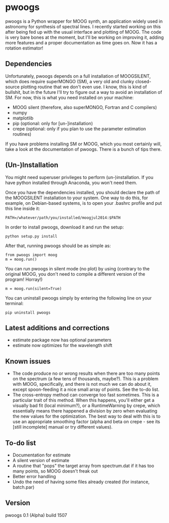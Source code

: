 # pwoogs

pwoogs is a Python wrapper for MOOG synth, an application widely used in astronomy for synthesis of spectral lines. I recently started working on this after being fed up with the usual interface and plotting of MOOG. The code is very bare bones at the moment, but I'll be working on improving it, adding more features and a proper documentation as time goes on. Now it has a rotation estimator!

Dependencies
------------

Unfortunately, pwoogs depends on a full installation of MOOGSILENT, which does require superMONGO (SM), a very old and clunky closed-source plotting routine that we don't even use. I know, this is kind of bullshit, but in the future I'll try to figure out a way to avoid an installation of SM. For now, this is what you need installed on your machine:

* MOOG silent (therefore, also superMONGO, Fortran and C compilers)
* numpy
* matplotlib
* pip (optional: only for [un-]installation)
* crepe (optional: only if you plan to use the parameter estimation routines)

If you have problems installing SM or MOOG, which you most certainly will, take a look at the documentation of pwoogs. There is a bunch of tips there.

(Un-)Installation
------------

You might need superuser privileges to perform (un-)installation. If you have python installed through Anaconda, you won't need them.

Once you have the dependencies installed, you should declare the path of the MOOGSILENT installation to your system. One way to do this, for example, on Debian-based systems, is to open your .bashrc profile and put this line inside it:

    PATH=/whatever/path/you/installed/moogjul2014:$PATH

In order to install pwoogs, download it and run the setup:
 
    python setup.py install

After that, running pwoogs should be as simple as:

    from pwoogs import moog
    m = moog.run()
    
You can run pwoogs in silent mode (no plot) by using (contrary to the original MOOG, you don't need to compile a different version of the program! Horray!)

    m = moog.run(silent=True)

You can uninstall pwoogs simply by entering the following line on your terminal:

    pip uninstall pwoogs
    
Latest additions and corrections
------------

* estimate package now has optional parameters
* estimate now optimizes for the wavelength shift

Known issues
------------

* The code produce no or wrong results when there are too many points on the spectrum (a few tens of thousands, maybe?). This is a problem with MOOG, specifically, and there is not much we can do about it, except spoon-feeding it a nice small array of points. See the to-do list.
* The cross-entropy method can converge too fast sometimes. This is a particular trait of this method. When this happens, you'll either get a visually bad fit (local minimum?), or a RuntimeWarning by crepe, which essentially means there happened a division by zero when evaluating the new values for the optimization. The best way to deal with this is to use an appropriate smoothing factor (alpha and beta on crepe - see its [still incomplete] manual or try different values).

To-do list
------------

* Documentation for estimate
* A silent version of estimate
* A routine that "pops" the target array from spectrum.dat if it has too many points, so MOOG doesn't freak out
* Better error handling
* Undo the need of having some files already created (for instance, batch.par)

Version
------------

pwoogs 0.1 (Alpha) build 1507
